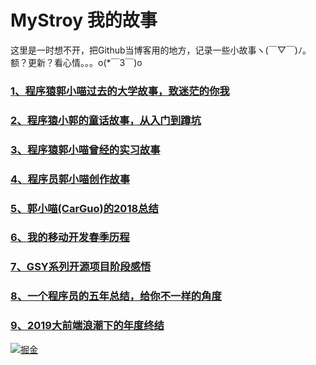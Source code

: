 # MyStroy 我的故事

这里是一时想不开，把Github当博客用的地方，记录一些小故事ヽ(￣▽￣)ﾉ。额？更新？看心情。。。o(*￣3￣)o 

### [1、程序猿郭小喵过去的大学故事，致迷茫的你我](https://juejin.im/post/583100942f301e005967982d)
### [2、程序猿小郭的童话故事，从入门到蹲坑](https://juejin.im/post/582e94410ce463006cf140d1)
### [3、程序猿郭小喵曾经的实习故事](https://juejin.im/post/583925e1ac502e006c137701)
### [4、程序员郭小喵创作故事](https://www.jianshu.com/p/ce35ceab3202)
### [5、郭小喵(CarGuo)的2018总结](https://juejin.im/post/5c38b653e51d4551b5092325)
### [6、我的移动开发春季历程](https://juejin.im/post/5c78992ee51d457139118396)
### [7、GSY系列开源项目阶段感悟](https://juejin.im/post/5cd6a8ba51882568d06293b4)
### [8、一个程序员的五年总结，给你不一样的角度](https://juejin.im/post/5d3d8817518825348962e6c7)
### [9、2019大前端浪潮下的年度终结](https://juejin.im/post/5df701b751882512290f25f2)



[ ![掘金](https://user-gold-cdn.xitu.io/2019/5/13/16ab12473a9e8e10?w=2096&h=1164&f=png&s=333799) ](https://juejin.im/user/582aca2ba22b9d006b59ae68/posts)
